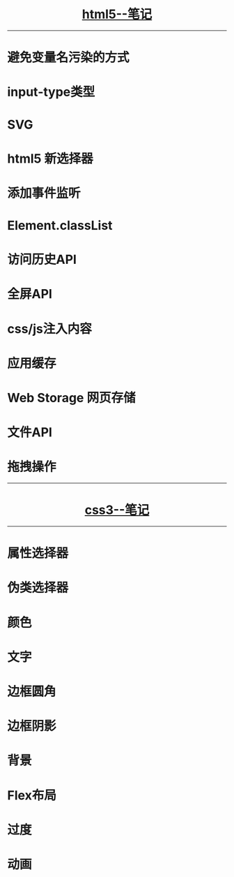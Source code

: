 <h1 align="center"><a href="./HTML5.md">html5--笔记</a></h1>

***
# 避免变量名污染的方式
# input-type类型
# SVG
# html5 新选择器
# 添加事件监听
# Element.classList
# 访问历史API
# 全屏API
# css/js注入内容
# 应用缓存
# Web Storage 网页存储
# 文件API
# 拖拽操作
***

<h1 align="center"><a href="CSS3.md">css3--笔记</a></h1>

***
# 属性选择器
# 伪类选择器
# 颜色
# 文字
# 边框圆角
# 边框阴影
# 背景
# Flex布局
# 过度
# 动画
